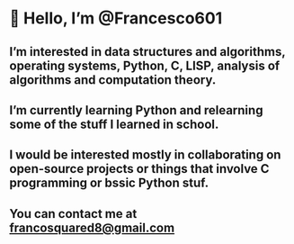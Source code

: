 # 👋 Hello, I’m @Francesco601

 ## I’m interested in data structures and algorithms, operating systems, Python, C, LISP, analysis of algorithms and computation theory.

   ## I’m currently learning  Python and relearning some of the stuff I learned in school. 
 
  ## I would be interested mostly in collaborating on open-source projects or things that involve C programming or bssic Python stuf.  
  
  ## You can contact me at  <francosquared8@gmail.com>




<!---
Francesco601/Francesco601 is a ✨ special ✨ repository because its `README.md` (this file) appears on your GitHub profile.
You can click the Preview link to take a look at your changes.
--->
